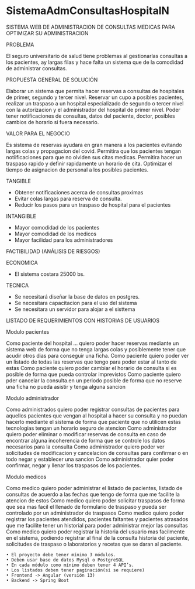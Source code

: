 # SistemaAdmConsultasHospitalN
SISTEMA WEB DE ADMINISTRACION DE CONSULTAS MEDICAS PARA OPTIMIZAR SU ADMINISTRACION

PROBLEMA

El seguro universitario de salud tiene problemas al gestionarlas consultas a los pacientes, ay largas filas y hace falta un sistema que de la comodidad de administrar consultas.

PROPUESTA GENERAL DE SOLUCIÓN

Elaborar un sistema que permita hacer reservas a consultas de hospitales de primer, segundo y tercer nivel. Reservar un cupo a posibles pacientes, realizar un traspaso a un hospital especializado de segundo o tercer nivel con la autorizacion y el administrador del hospital  de primer nivel. Poder tener notificaciones de consultas, datos del paciente, doctor, posibles cambios de horario si fuera necesario.

VALOR PARA EL NEGOCIO

Es sistema de reservas ayudara en gran manera a los pacientes evitando largas colas y propagacion del covid. Permitira que los pacientes tengan notiificaciones para que no olviden sus citas medicas. Permitira hacer un traspaso rapido y definir rapidamente un horario de cita. Optimizar el tiempo de asignacion de personal a los posibles pacientes. 

TANGIBLE

* Obtener notificaciones acerca de consultas proximas
* Evitar colas largas para reserva de consulta.
* Reducir los pasos para un traspaso de hospital para el pacientes

INTANGIBLE

* Mayor comodidad de los pacientes
* Mayor comodidad de los medicos
* Mayor facilidad para los administradores

FACTIBILIDAD (ANÁLISIS DE RIESGOS)

ECONOMICA

* El sistema costara 25000 bs.

TECNICA

* Se necesitará diseñar la base de datos en postgres.
* Se necesitara capacitacion para el uso del sistema
* Se necesitara un servidor para alojar a el sisttema

LISTADO DE REQUERIMIENTOS CON HISTORIAS DE USUARIOS




Modulo pacientes


Como paciente del hospital … quiero poder hacer reservas mediante un sistema web de forma que no tenga largas colas y posiblemente tener que acudir otros dias  para conseguir una ficha.
Como paciente quiero poder ver un listado de todas las reservas que tengo para poder estar al tanto de estas
Como paciente quiero poder cambiar el horario de consulta si es posible de forma que pueda controlar imprevistos
Como paciente quiero pder cancelar la consulta.en un periodo posible de forma que no reserve una ficha no pueda asistir y tenga alguna sancion





Modulo administrador


Como administrados quiero poder registrar consultas de pacientes para aquellos pacientes que vengan al hospital a hacer su consulta y no puedan hacerlo mediante el sistema de forma que paciente que no utilicen estas tecnologias tengan un horario seguro de atencion
Como administrador quiero poder eliminar o modificar reservas de consulta en caso de encontrar alguna incoherencia de forma que se controle los datos necesarios para la consulta
Como administrador quiero poder ver solicitudes de modificacion y cancelacion de consultas para confirmar o  en todo negar y establecer una  sancion
Como administrador quier poder confirmar, negar y llenar los traspasos de los pacientes.





Modulo medicos


Como medico quiero poder administrar el listado de pacientes, listado de consultas de acuerdo a las fechas que tengo de forma que me facilite la atencion de estos
Como medico quiero poder solicitar traspasos de forma que sea mas facil el llenado de formulario de traspaso y pueda ser controlado por un administrador de traspasos
Como medico quiero poder registrar los pacientes atendidos, pacientes faltantes y pacientes atrasados que me facilite tener un historial para poder administrar mejor las consultas
Como medico quiero poder registrar la historia del usuario mas facilmente en el sistema, podiendo registrar al final de la consulta historia del paciente, solicitudes de traspaso o laboratorios y recetas que se daran al paciente.

    • El proyecto debe tener mínimo 3 módulos.
    • Deben usar base de datos Mysql o PostgreSQL
    • En cada módulo como mínimo deben tener 4 API’s.
    • Los listados deben tener paginación(si se requiere)
    • Frontend -> Angular (versión 13)
    • Backend -> Spring Boot
